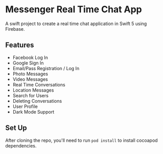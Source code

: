 # Messenger Real Time Chat App

A swift project to create a real time chat application in Swift 5 using Firebase.

## Features
- Facebook  Log In
- Google Sign In
- Email/Pass Registration / Log In
- Photo Messages
- Video Messages
- Real Time Conversations
- Location Messages
- Search for Users
- Deleting Conversations
- User Profile
- Dark Mode Support

## Set Up

After cloning the repo, you'll need to run `pod install` to install cocoapod dependencies.
